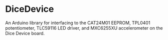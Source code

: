 # DiceDevice
An Arduino library for interfacing to the CAT24M01 EEPROM, TPL0401 potentiometer, TLC59116 LED driver, and MXC6255XU accelerometer on the Dice Device board.
